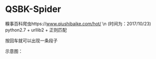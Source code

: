 # QSBK-Spider
糗事百科爬虫https://www.qiushibaike.com/hot/ \n
(时间为：2017/10/23)
python2.7 + urllib2 + 正则匹配

按回车就可以出现一条段子

示意图：















